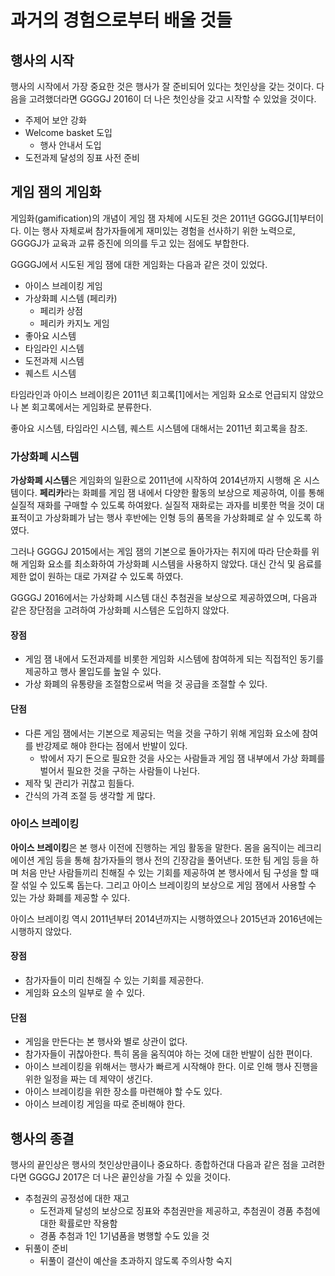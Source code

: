 # 과거의 경험으로부터 배울 것들

## 행사의 시작

행사의 시작에서 가장 중요한 것은 행사가 잘 준비되어 있다는 첫인상을 갖는 것이다. 다음을 고려했더라면 GGGGJ 2016이 더 나은 첫인상을 갖고 시작할 수 있었을 것이다.

* 주제어 보안 강화
* Welcome basket 도입
    * 행사 안내서 도입
* 도전과제 달성의 징표 사전 준비

## 게임 잼의 게임화

게임화(gamification)의 개념이 게임 잼 자체에 시도된 것은 2011년 GGGGJ\[1\]부터이다.
이는 행사 자체로써 참가자들에게 재미있는 경험을 선사하기 위한 노력으로, GGGGJ가 교육과 교류 증진에 의의를 두고 있는 점에도 부합한다.

GGGGJ에서 시도된 게임 잼에 대한 게임화는 다음과 같은 것이 있었다.

* 아이스 브레이킹 게임
* 가상화폐 시스템 (페리카)
    * 페리카 상점
    * 페리카 카지노 게임
* 좋아요 시스템
* 타임라인 시스템
* 도전과제 시스템
* 퀘스트 시스템

타임라인과 아이스 브레이킹은 2011년 회고록\[1\]에서는 게임화 요소로 언급되지 않았으나 본 회고록에서는 게임화로 분류한다.

좋아요 시스템, 타임라인 시스템, 퀘스트 시스템에 대해서는 2011년 회고록을 참조.

### 가상화폐 시스템

**가상화폐 시스템**은 게임화의 일환으로 2011년에 시작하여 2014년까지 시행해 온 시스템이다.
**페리카**라는 화폐를 게임 잼 내에서 다양한 활동의 보상으로 제공하여, 이를 통해 실질적 재화를 구매할 수 있도록 하여왔다.
실질적 재화로는 과자를 비롯한 먹을 것이 대표적이고 가상화폐가 남는 행사 후반에는 인형 등의 품목을 가상화폐로 살 수 있도록 하였다.

그러나 GGGGJ 2015에서는 게임 잼의 기본으로 돌아가자는 취지에 따라 단순화를 위해 게임화 요소를 최소화하여 가상화폐 시스템을 사용하지 않았다.
대신 간식 및 음료를 제한 없이 원하는 대로 가져갈 수 있도록 하였다.

GGGGJ 2016에서는 가상화폐 시스템 대신 추첨권을 보상으로 제공하였으며, 다음과 같은 장단점을 고려하여 가상화폐 시스템은 도입하지 않았다.

#### 장점

* 게임 잼 내에서 도전과제를 비롯한 게임화 시스템에 참여하게 되는 직접적인 동기를 제공하고 행사 몰입도를 높일 수 있다.
* 가상 화폐의 유통량을 조절함으로써 먹을 것 공급을 조절할 수 있다.

#### 단점

* 다른 게임 잼에서는 기본으로 제공되는 먹을 것을 구하기 위해 게임화 요소에 참여를 반강제로 해야 한다는 점에서 반발이 있다.
    * 밖에서 자기 돈으로 필요한 것을 사오는 사람들과 게임 잼 내부에서 가상 화폐를 벌어서 필요한 것을 구하는 사람들이 나뉜다.
* 제작 및 관리가 귀찮고 힘들다.
* 간식의 가격 조절 등 생각할 게 많다.

### 아이스 브레이킹

**아이스 브레이킹**은 본 행사 이전에 진행하는 게임 활동을 말한다.
몸을 움직이는 레크리에이션 게임 등을 통해 참가자들의 행사 전의 긴장감을 풀어낸다.
또한 팀 게임 등을 하며 처음 만난 사람들끼리 친해질 수 있는 기회를 제공하여 본 행사에서 팀 구성을 할 때 잘 섞일 수 있도록 돕는다.
그리고 아이스 브레이킹의 보상으로 게임 잼에서 사용할 수 있는 가상 화폐를 제공할 수 있다.

아이스 브레이킹 역시 2011년부터 2014년까지는 시행하였으나 2015년과 2016년에는 시행하지 않았다.

#### 장점

* 참가자들이 미리 친해질 수 있는 기회를 제공한다.
* 게임화 요소의 일부로 쓸 수 있다.

#### 단점

* 게임을 만든다는 본 행사와 별로 상관이 없다.
* 참가자들이 귀찮아한다.
  특히 몸을 움직여야 하는 것에 대한 반발이 심한 편이다.
* 아이스 브레이킹을 위해서는 행사가 빠르게 시작해야 한다.
  이로 인해 행사 진행을 위한 일정을 짜는 데 제약이 생긴다.
* 아이스 브레이킹을 위한 장소를 마련해야 할 수도 있다.
* 아이스 브레이킹 게임을 따로 준비해야 한다.

## 행사의 종결

행사의 끝인상은 행사의 첫인상만큼이나 중요하다. 종합하건대 다음과 같은 점을 고려한다면 GGGGJ 2017은 더 나은 끝인상을 가질 수 있을 것이다.

* 추첨권의 공정성에 대한 재고
    * 도전과제 달성의 보상으로 징표와 추첨권만을 제공하고, 추첨권이 경품 추첨에 대한 확률로만 작용함
    * 경품 추첨과 1인 1기념품을 병행할 수도 있을 것
* 뒤풀이 준비
    * 뒤풀이 결산이 예산을 초과하지 않도록 주의사항 숙지
